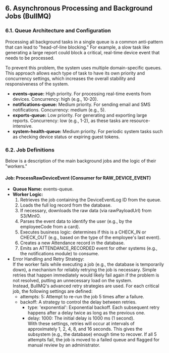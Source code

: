 
## **6. Asynchronous Processing and Background Jobs (BullMQ)**

### **6.1. Queue Architecture and Configuration**

Processing all background tasks in a single queue is a common anti-pattern that can lead to "head-of-line blocking." For example, a slow task like generating a large report could block a critical, real-time device event that needs to be processed.

To prevent this problem, the system uses multiple domain-specific queues. This approach allows each type of task to have its own priority and concurrency settings, which increases the overall stability and responsiveness of the system.

* **events-queue:** High priority. For processing real-time events from devices. Concurrency: high (e.g., 10-20).  
* **notifications-queue:** Medium priority. For sending email and SMS notifications. Concurrency: medium (e.g., 5).  
* **exports-queue:** Low priority. For generating and exporting large reports. Concurrency: low (e.g., 1-2), as these tasks are resource-intensive.  
* **system-health-queue:** Medium priority. For periodic system tasks such as checking device status or expiring guest tokens.

### **6.2. Job Definitions**

Below is a description of the main background jobs and the logic of their "workers."

#### **Job: ProcessRawDeviceEvent (Consumer for RAW_DEVICE_EVENT)**

* **Queue Name:** events-queue.  
* **Worker Logic:**  
  1. Retrieves the job containing the DeviceEventLog ID from the queue.  
  2. Loads the full log record from the database.  
  3. If necessary, downloads the raw data (via rawPayloadUrl) from S3/MinIO.  
  4. Parses the event data to identify the user (e.g., by the employeeCode from a card).  
  5. Executes business logic: determines if this is a CHECK_IN or CHECK_OUT (e.g., based on the type of the employee's last event).  
  6. Creates a new Attendance record in the database.  
  7. Emits an ATTENDANCE_RECORDED event for other systems (e.g., the notifications module) to consume.  
* Error Handling and Retry Strategy:  
  If the worker fails while executing a job (e.g., the database is temporarily down), a mechanism for reliably retrying the job is necessary. Simple retries that happen immediately would likely fail again if the problem is not resolved, putting an unnecessary load on the system.  
  Instead, BullMQ's advanced retry strategies are used. For each critical job, the following settings are defined:  
  * attempts: 5: Attempt to re-run the job 5 times after a failure.  
  * backoff: A strategy to control the delay between retries.  
    * type: 'exponential': Exponential backoff. Each subsequent retry happens after a delay twice as long as the previous one.  
    * delay: 1000: The initial delay is 1000 ms (1 second).  
      With these settings, retries will occur at intervals of approximately 1, 2, 4, 8, and 16 seconds. This gives the subsystem (e.g., the database) enough time to recover. If all 5 attempts fail, the job is moved to a failed queue and flagged for manual review by an administrator.
